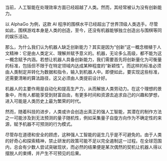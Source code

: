 当前，人工智能在处理效率方面已经超越了人类。然而，其经常被认为没有创新能力。

以 AlphaGo 为例，这款 AI 程序的围棋水平已经超出了世界顶级人类选手。尽管如此，围棋游戏本身是人类的创造，至今，还没有机器能够独立创造出与围棋等同的娱乐活动。

那么，为什么我们认为机器人缺乏创新能力？其实是因为“创新”这一概念根植于人文精神：它是由人类定义、理解并赋予意义的。机器，无论多么高级，都不能为这一概念赋予内涵。若想让机器人具备创新能力，我们需要首先将创新量化为可衡量的标准，包括但不限于在特定领域内达成某种程度的“新颖性”。而这样的标准必须由人类制定并转化为数据和指令，输入到机器人中。即便如此，要实现这些标准，还需要清晰的算法路径，这又必须由人类提前设计好。

机器人的主要作用是自动化和提高生产力，从而解放人类劳动力。在这个理想的景象中，所有人都能享受到财富自由，有更多时间和资源去追求自己的兴趣和梦想，进入可能是人类历史上最为繁荣的时代。

然而，随着科技的进步，人类或许会创造出真正的强人工智能，其潜在的制作方法之一可能涉及到无法预测的量子随机性，例如采集量子自旋方向作为不确定性的来源，赋予机器不可预测的行为模式。

尽管存在道德和安全的顾虑，这种强人工智能的诞生几乎是不可避免的。由于人类的好奇心和探索精神，禁止研发的政策可能不足以完全遏制这一过程。在全球范围内，总会有少数人尝试突破现状，而必然的结果便是某次偶然的契机让机器人得以摆脱人的束缚，并产生不可预见的后果。
